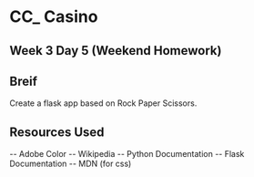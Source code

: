 # CC_ Casino 

## Week 3 Day 5 (Weekend Homework)

## Breif 
Create a flask app based on Rock Paper Scissors.

## Resources Used
-- Adobe Color
-- Wikipedia
-- Python Documentation
-- Flask Documentation
-- MDN (for css)

